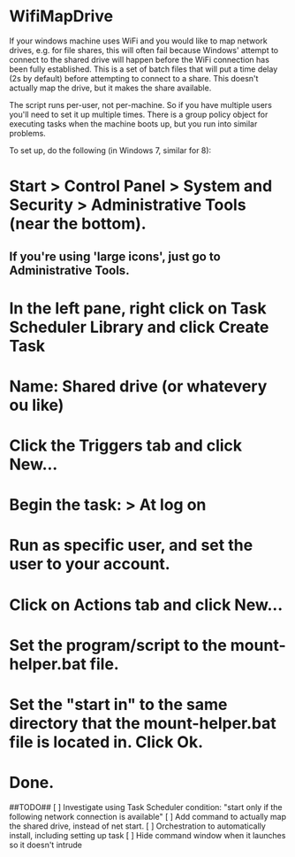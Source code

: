 # WifiMapDrive
  If your windows machine uses WiFi and you would like to map network drives, e.g. for file shares, this will often fail because Windows' attempt to connect to the shared drive will happen before the WiFi connection has been fully established.
  This is a set of batch files that will put a time delay (2s by default) before attempting to connect to a share. This doesn't actually map the drive, but it makes the share available.
  
  The script runs per-user, not per-machine. So if you have multiple users you'll need to set it up multiple times. There is a group policy object for executing tasks when the machine boots up, but you run into similar problems.

  To set up, do the following (in Windows 7, similar for 8):
  # Start > Control Panel > System and Security > Administrative Tools (near the bottom).
  ## If you're using 'large icons', just go to Administrative Tools.
  # In the left pane, right click on Task Scheduler Library and click Create Task
  # Name: Shared drive (or whatevery ou like)
  # Click the Triggers tab and click New...
  # Begin the task: > At log on
  # Run as specific user, and set the user to your account.
  # Click on Actions tab and click New...
  # Set the program/script to the mount-helper.bat file.
  # Set the "start in" to the same directory that the mount-helper.bat file is located in. Click Ok.
  # Done.
  
##TODO##
[ ] Investigate using Task Scheduler condition: "start only if the following network connection is available"
[ ] Add command to actually map the shared drive, instead of net start.
[ ] Orchestration to automatically install, including setting up task
[ ] Hide command window when it launches so it doesn't intrude
  
